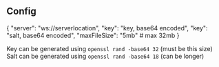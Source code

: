 ## Config

{
"server": "ws://serverlocation",
"key": "key, base64 encoded",
"key": "salt, base64 encoded",
"maxFileSize": "5mb" # max 32mb
}

Key can be generated using `openssl rand -base64 32` (must be this size)
Salt can be generated using `openssl rand -base64 18` (can be longer)
